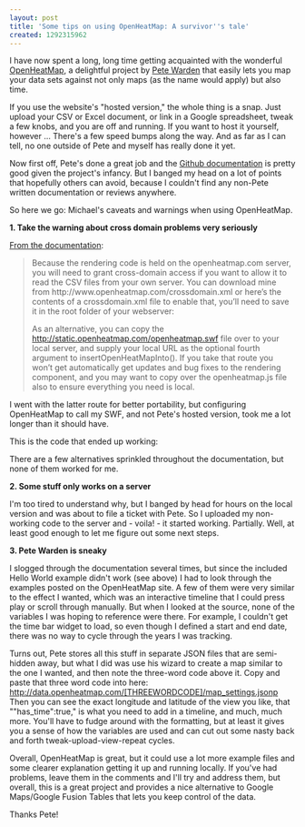 ```yaml
---
layout: post
title: 'Some tips on using OpenHeatMap: A survivor''s tale'
created: 1292315962
---
```

I have now spent a long, long time getting acquainted with the wonderful <a href="http://www.openheatmap.com">OpenHeatMap</a>, a delightful project by <a href="http://petewarden.typepad.com/">Pete Warden</a> that easily lets you map your data sets against not only maps (as the name would apply) but also time. 

If you use the website's "hosted version," the whole thing is a snap. Just upload your CSV or Excel document, or link in a Google spreadsheet, tweak a few knobs, and you are off and running. If you want to host it yourself, however ... There's a few speed bumps along the way. And as far as I can tell, no one outside of Pete and myself has really done it yet.

Now first off, Pete's done a great job and the <a href="https://github.com/petewarden/openheatmap/wiki/">Github documentation</a> is pretty good given the project's infancy. But I banged my head on a lot of points that hopefully others can avoid, because I couldn't find any non-Pete written documentation or reviews anywhere.

So here we go: Michael's caveats and warnings when using OpenHeatMap.
<!--break-->
<b>1. Take the warning about cross domain problems very seriously</b>

<a href="https://github.com/petewarden/openheatmap/wiki/How-to-use-OpenHeatMap-within-your-own-site">From the documentation</a>:
<blockquote>Because the rendering code is held on the openheatmap.com server, you will need to grant cross-domain access if you want to allow it to read the CSV files from your own server. You can download mine from http://www.openheatmap.com/crossdomain.xml or here’s the contents of a crossdomain.xml file to enable that, you’ll need to save it in the root folder of your webserver:

<?xml version="1.0"?> <!DOCTYPE cross-domain-policy SYSTEM "http://www.macromedia.com/xml/dtds/cross-domain-policy.dtd"> <cross-domain-policy> <allow-access-from domain="static.openheatmap.com" /> <allow-access-from domain="static.openheatmap.com.s3.amazonaws.com" />

As an alternative, you can copy the http://static.openheatmap.com/openheatmap.swf file over to your local server, and supply your local URL as the optional fourth argument to insertOpenHeatMapInto(). If you take that route you won’t get automatically get updates and bug fixes to the rendering component, and you may want to copy over the openheatmap.js file also to ensure everything you need is local.</blockquote>
I went with the latter route for better portability, but configuring OpenHeatMap to call my SWF, and not Pete's hosted version, took me a lot longer than it should have.

This is the code that ended up working:
<script src="http://pastebin.com/embed_js.php?i=584pBjF6"></script>
There are a few alternatives sprinkled throughout the documentation, but none of them worked for me.

<b>2. Some stuff only works on a server</b>

I'm too tired to understand why, but I banged by head for hours on the local version and was about to file a ticket with Pete. So I uploaded my non-working code to the server and - voila! - it started working. Partially. Well, at least good enough to let me figure out some next steps.

<b>3. Pete Warden is sneaky</b>

I slogged through the documentation several times, but since the included Hello World example didn't work (see above) I had to look through the examples posted on the OpenHeatMap site. A few of them were very similar to the effect I wanted, which was an interactive timeline that I could press play or scroll through manually. But when I looked at the source, none of the variables I was hoping to reference were there. For example, I couldn't get the time bar widget to load, so even though I defined a start and end date, there was no way to cycle through the years I was tracking.

Turns out, Pete stores all this stuff in separate JSON files that are semi-hidden away, but what I did was use his wizard to create a map similar to the one I wanted, and then note the three-word code above it. Copy and paste that three word code into here:
http://data.openheatmap.com/[THREEWORDCODE]/map_settings.jsonp
Then you can see the exact longitude and latitude of the view you like, that ""has_time":true," is what you need to add in a timeline, and much, much more. You'll have to fudge around with the formatting, but at least it gives you a sense of how the variables are used and can cut out some nasty back and forth tweak-upload-view-repeat cycles. 

Overall, OpenHeatMap is great, but it could use a lot more example files and some clearer explanation getting it up and running locally. If you've had problems, leave them in the comments and I'll try and address them, but overall, this is a great project and provides a nice alternative to Google Maps/Google Fusion Tables that lets you keep control of the data.

Thanks Pete!
